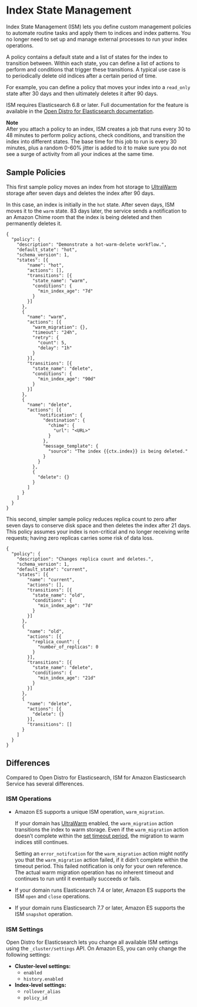 # Index State Management<a name="ism"></a>

Index State Management \(ISM\) lets you define custom management policies to automate routine tasks and apply them to indices and index patterns\. You no longer need to set up and manage external processes to run your index operations\.

A policy contains a default state and a list of states for the index to transition between\. Within each state, you can define a list of actions to perform and conditions that trigger these transitions\. A typical use case is to periodically delete old indices after a certain period of time\.

For example, you can define a policy that moves your index into a `read_only` state after 30 days and then ultimately deletes it after 90 days\.

ISM requires Elasticsearch 6\.8 or later\. Full documentation for the feature is available in the [Open Distro for Elasticsearch documentation](https://opendistro.github.io/for-elasticsearch-docs/docs/im/ism/)\.

**Note**  
After you attach a policy to an index, ISM creates a job that runs every 30 to 48 minutes to perform policy actions, check conditions, and transition the index into different states\. The base time for this job to run is every 30 minutes, plus a random 0\-60% jitter is added to it to make sure you do not see a surge of activity from all your indices at the same time\.

## Sample Policies<a name="ism-example"></a>

This first sample policy moves an index from hot storage to [UltraWarm](ultrawarm.md) storage after seven days and deletes the index after 90 days\.

In this case, an index is initially in the `hot` state\. After seven days, ISM moves it to the `warm` state\. 83 days later, the service sends a notification to an Amazon Chime room that the index is being deleted and then permanently deletes it\.

```
{
  "policy": {
    "description": "Demonstrate a hot-warm-delete workflow.",
    "default_state": "hot",
    "schema_version": 1,
    "states": [{
        "name": "hot",
        "actions": [],
        "transitions": [{
          "state_name": "warm",
          "conditions": {
            "min_index_age": "7d"
          }
        }]
      },
      {
        "name": "warm",
        "actions": [{
          "warm_migration": {},
          "timeout": "24h",
          "retry": {
            "count": 5,
            "delay": "1h"
          }
        }],
        "transitions": [{
          "state_name": "delete",
          "conditions": {
            "min_index_age": "90d"
          }
        }]
      },
      {
        "name": "delete",
        "actions": [{
            "notification": {
              "destination": {
                "chime": {
                  "url": "<URL>"
                }
              },
              "message_template": {
                "source": "The index {{ctx.index}} is being deleted."
              }
            }
          },
          {
            "delete": {}
          }
        ]
      }
    ]
  }
}
```

This second, simpler sample policy reduces replica count to zero after seven days to conserve disk space and then deletes the index after 21 days\. This policy assumes your index is non\-critical and no longer receiving write requests; having zero replicas carries some risk of data loss\.

```
{
  "policy": {
    "description": "Changes replica count and deletes.",
    "schema_version": 1,
    "default_state": "current",
    "states": [{
        "name": "current",
        "actions": [],
        "transitions": [{
          "state_name": "old",
          "conditions": {
            "min_index_age": "7d"
          }
        }]
      },
      {
        "name": "old",
        "actions": [{
          "replica_count": {
            "number_of_replicas": 0
          }
        }],
        "transitions": [{
          "state_name": "delete",
          "conditions": {
            "min_index_age": "21d"
          }
        }]
      },
      {
        "name": "delete",
        "actions": [{
          "delete": {}
        }],
        "transitions": []
      }
    ]
  }
}
```

## Differences<a name="ism-diff"></a>

Compared to Open Distro for Elasticsearch, ISM for Amazon Elasticsearch Service has several differences\. 

### ISM Operations<a name="alerting-diff-op"></a>
+ Amazon ES supports a unique ISM operation, `warm_migration`\. 

  If your domain has [UltraWarm](ultrawarm.md) enabled, the `warm_migration` action transitions the index to warm storage\. Even if the `warm_migration` action doesn’t complete within the [set timeout period](https://opendistro.github.io/for-elasticsearch-docs/docs/ism/policies/#actions), the migration to warm indices still continues\.

  Setting an `error_notifcation` for the `warm_migration` action might notify you that the `warm_migration` action failed, if it didn’t complete within the timeout period\. This failed notification is only for your own reference\. The actual warm migration operation has no inherent timeout and continues to run until it eventually succeeds or fails\. 
+ If your domain runs Elasticsearch 7\.4 or later, Amazon ES supports the ISM `open` and `close` operations\.
+ If your domain runs Elasticsearch 7\.7 or later, Amazon ES supports the ISM `snapshot` operation\.

### ISM Settings<a name="ism-diff-settings"></a>

Open Distro for Elasticsearch lets you change all available ISM settings using the `_cluster/settings` API\. On Amazon ES, you can only change the following settings:
+ **Cluster\-level settings:**
  + `enabled`
  + `history.enabled`
+ **Index\-level settings:**
  + `rollover_alias`
  + `policy_id`

   